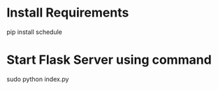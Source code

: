 # Install Requirements

pip install schedule

# Start Flask Server using command

sudo python index.py

